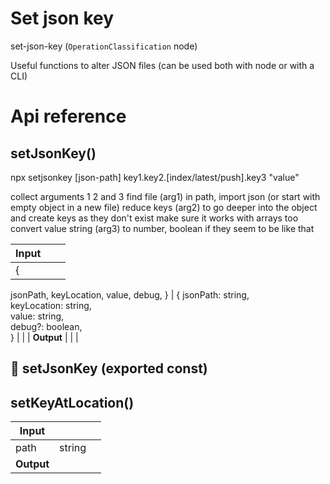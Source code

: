 # Set json key

set-json-key (`OperationClassification` node)

Useful functions to alter JSON files (can be used both with node or with a CLI)




# Api reference

## setJsonKey()

npx setjsonkey [json-path] key1.key2.[index/latest/push].key3 "value"


collect arguments 1 2 and 3
find file (arg1) in path, import json (or start with empty object in a new file)
reduce keys (arg2) to go deeper into the object and create keys as they don't exist
make sure it works with arrays too
convert value string (arg3) to number, boolean if they seem to be like that


| Input      |    |    |
| ---------- | -- | -- |
| {
  jsonPath,
  keyLocation,
  value,
  debug,
} | { jsonPath: string, <br />keyLocation: string, <br />value: string, <br />debug?: boolean, <br /> } |  |
| **Output** |    |    |



## 📄 setJsonKey (exported const)

## setKeyAtLocation()

| Input      |    |    |
| ---------- | -- | -- |
| path | string |  |,| value | {  } |  |,| object | {  } |  |
| **Output** |    |    |


